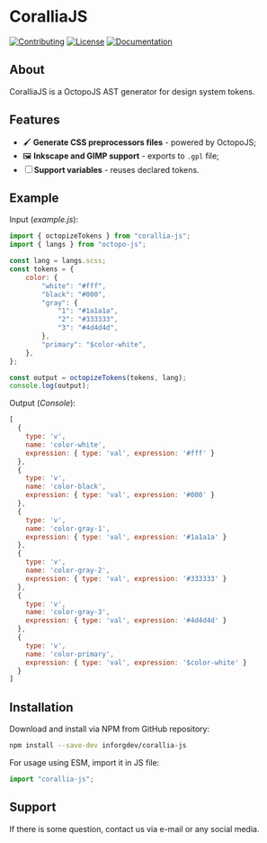 # CoralliaJS

<a href="CONTRIBUTING.md"><img src="https://img.shields.io/badge/Contributing-CONTRIBUTING.md-005c99?style=flat-square&amp;logo=" alt="Contributing"/></a> <a href="LICENSE.md"><img src="https://img.shields.io/badge/License-LICENSE.md-005c99?style=flat-square&amp;logo=" alt="License"/></a> <a href="README.md"><img src="https://img.shields.io/badge/Documentation-WIP-993d00?style=flat-square&amp;logo=" alt="Documentation"/></a>

## About

CoralliaJS is a OctopoJS AST generator for design system tokens.

## Features

* 🖌️ **Generate CSS preprocessors files** - powered by OctopoJS;
* 🖼️ **Inkscape and GIMP support** - exports to `.gpl` file;
* ☐ **Support variables** - reuses declared tokens.

## Example

Input (*example.js*):

```js
import { octopizeTokens } from "corallia-js";
import { langs } from "octopo-js";

const lang = langs.scss;
const tokens = {
    color: {
        "white": "#fff",
        "black": "#000",
        "gray": {
            "1": "#1a1a1a",
            "2": "#333333",
            "3": "#4d4d4d",
        },
        "primary": "$color-white",
    },
};

const output = octopizeTokens(tokens, lang);
console.log(output);
```

Output (*Console*):

```js
[
  {
    type: 'v',
    name: 'color-white',
    expression: { type: 'val', expression: '#fff' }
  },
  {
    type: 'v',
    name: 'color-black',
    expression: { type: 'val', expression: '#000' }
  },
  {
    type: 'v',
    name: 'color-gray-1',
    expression: { type: 'val', expression: '#1a1a1a' }
  },
  {
    type: 'v',
    name: 'color-gray-2',
    expression: { type: 'val', expression: '#333333' }
  },
  {
    type: 'v',
    name: 'color-gray-3',
    expression: { type: 'val', expression: '#4d4d4d' }
  },
  {
    type: 'v',
    name: 'color-primary',
    expression: { type: 'val', expression: '$color-white' }
  }
]
```

## Installation

Download and install via NPM from GitHub repository:

```bash
npm install --save-dev inforgdev/corallia-js
```

For usage using ESM, import it in JS file:

```js
import "corallia-js";
```

## Support

If there is some question, contact us via e-mail or any social media.